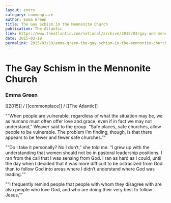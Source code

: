 ```yaml
---
layout: entry
category: commonplace
author: Emma Green
title: The Gay Schism in the Mennonite Church
publication: The Atlantic
link: https://www.theatlantic.com/national/archive/2015/03/gay-and-mennonite/388060/
date: 2015-03-19
permalink: 2015/03/19/emma-green-the-gay-schism-in-the-mennonite-church
---
```


# The Gay Schism in the Mennonite Church

### Emma Green

[[2015]] / [[commonplace]] / [[The Atlantic]]

"“When people are vulnerable, regardless of what the situation may be, we as humans must often offer love and grace, even if in fact we may not understand,” Weaver said to the group. “Safe places, safe churches, allow people to be vulnerable. The problem I’m finding, though, is that there appears to be fewer and fewer safe churches.”"

"“Do I take it personally? No I don’t,” she told me. “I grew up with the understanding that women should not be in pastoral leadership positions. I ran from the call that I was sensing from God. I ran as hard as I could, until the day when I decided that it was more difficult to be ostracized from God than to follow God into areas where I didn’t understand where God was leading.”"

"“I frequently remind people that people with whom they disagree with are also people who love God, and who are doing their very best to follow Jesus,”"
